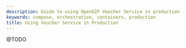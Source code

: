 ```yaml
---
description: Guide to using OpenG2P Voucher Service in production
keywords: compose, orchestration, containers, production
title: Using Voucher Service in Production
---
```


@TODO
